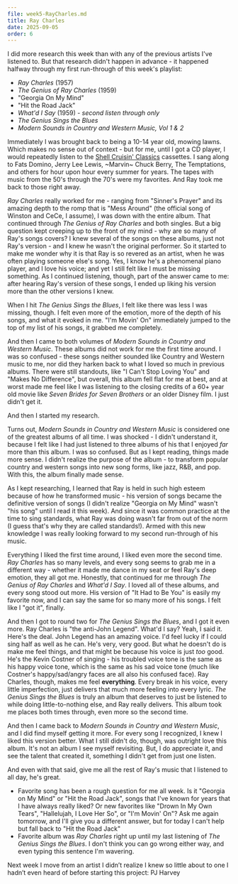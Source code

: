 ```yaml
---
file: week5-RayCharles.md
title: Ray Charles
date: 2025-09-05
order: 6
---
```


I did more research this week than with any of the previous artists I've listened to. But that research didn't happen in advance - it happened halfway through my first run-through of this week's playlist:

* *Ray Charles* (1957)
* *The Genius of Ray Charles* (1959)
* "Georgia On My Mind"
* "Hit the Road Jack"
* *What'd I Say* (1959) - *second listen through only*
* *The Genius Sings the Blues*
* *Modern Sounds in Country and Western Music, Vol 1 & 2*

Immediately I was brought back to being a 10-14 year old, mowing lawns. Which makes no sense out of context - but for me, until I got a CD player, I would repeatedly listen to the [Shell Cruisin' Classics](https://en.wikipedia.org/wiki/Cruisin'_Classics) cassettes. I sang along to Fats Domino, Jerry Lee Lewis, ~Marvin~ Chuck Berry, The Temptations, and others for hour upon hour every summer for years. The tapes with music from the 50's through the 70's were my favorites. And Ray took me back to those right away.

*Ray Charles* really worked for me - ranging from "Sinner's Prayer" and its amazing depth to the romp that is "Mess Around" (the official song of Winston and CeCe, I assume), I was down with the entire album. That continued through *The Genius of Ray Charles* and both singles. But a big question kept creeping up to the front of my mind - why are so many of Ray's songs covers? I knew several of the songs on these albums, just not Ray's version - and I knew he wasn't the original performer. So it started to make me wonder why it is that Ray is so revered as an artist, when he was often playing someone else's song. Yes, I know he's a phenomenal piano player, and I love his voice; and yet I still felt like I must be missing something. As I continued listening, though, part of the answer came to me: after hearing Ray's version of these songs, I ended up liking his version more than the other versions I knew.

When I hit *The Genius Sings the Blues*, I felt like there was less I was missing, though. I felt even more of the emotion, more of the depth of his songs, and what it evoked in me. "I'm Movin' On" immediately jumped to the top of my list of his songs, it grabbed me completely.

And then I came to both volumes of *Modern Sounds in Country and Western Music*. These albums did not work for me the first time around. I was so confused - these songs neither sounded like Country and Western music to me, nor did they harken back to what I loved so much in previous albums. There were still standouts, like "I Can't Stop Loving You" and "Makes No Difference", but overall, this album fell flat for me at best, and at worst made me feel like I was listening to the closing credits of a 60+ year old movie like *Seven Brides for Seven Brothers* or an older Disney film. I just didn't get it.

And then I started my research.

Turns out, *Modern Sounds in Country and Western Music* is considered one of the greatest albums of all time. I was shocked - I didn't understand it, because I felt like I had just listened to three albums of his that I enjoyed *far* more than this album. I was so confused. But as I kept reading, things made more sense. I didn't realize the purpose of the album - to transform popular country and western songs into new song forms, like jazz, R&B, and pop. With this, the album finally made sense.

As I kept researching, I learned that Ray is held in such high esteem because of how he transformed music - his version of songs became the definitive version of songs (I didn't realize "Georgia on My Mind" wasn't "his song" until I read it this week). And since it was common practice at the time to sing standards, what Ray was doing wasn't far from out of the norm (I guess that's why they are called standards!). Armed with this new knowledge I was really looking forward to my second run-through of his music.

Everything I liked the first time around, I liked even more the second time. *Ray Charles* has so many levels, and every song seems to grab me in a different way - whether it made me dance in my seat or feel Ray's deep emotion, they all got me. Honestly, that continued for me through *The Genius of Ray Charles* and *What'd I Say*. I loved all of these albums, and every song stood out more. His version of "It Had to Be You" is easily my favorite now, and I can say the same for so many more of his songs. I felt like I "got it", finally.

And then I got to round two for *The Genius Sings the Blues*, and I got it even more. Ray Charles is "the anti-John Legend". What'd I say? Yeah, I said it. Here's the deal. John Legend has an amazing voice. I'd feel lucky if I could sing half as well as he can. He's very, very good. But what he doesn't do is make me feel things, and that might be because his voice is just *too* good. He's the Kevin Costner of singing - his troubled voice tone is the same as his happy voice tone, which is the same as his sad voice tone (much like Costner's happy/sad/angry faces are all also his confused face). Ray Charles, though, makes me feel **everything**. Every break in his voice, every little imperfection, just delivers that much more feeling into every lyric. *The Genius Sings the Blues* is truly an album that deserves to just be listened to while doing little-to-nothing else, and Ray really delivers. This album took me places both times through, even more so the second time.

And then I came back to *Modern Sounds in Country and Western Music*, and I did find myself getting it more. For every song I recognized, I knew I liked this version better. What I still didn't do, though, was outright love this album. It's not an album I see myself revisiting. But, I do appreciate it, and see the talent that created it, something I didn't get from just one listen.

And even with that said, give me all the rest of Ray's music that I listened to all day, he's great.

* Favorite song has been a rough question for me all week. Is it "Georgia on My Mind" or "Hit the Road Jack", songs that I've known for years that I have always really liked? Or new favorites like "Drown In My Own Tears", "Hallelujah, I Love Her So", or "I'm Movin' On"? Ask me again tomorrow, and I'll give you a different answer, but for today I can't help but fall back to "Hit the Road Jack"
* Favorite album was *Ray Charles* right up until my last listening of *The Genius Sings the Blues*. I don't think you can go wrong either way, and even typing this sentence I'm wavering.

Next week I move from an artist I didn’t realize I knew so little about to one I hadn’t even heard of before starting this project: PJ Harvey
